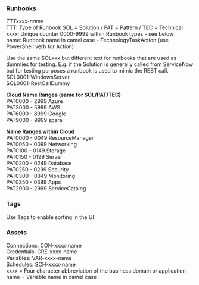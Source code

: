 ### Runbooks
_TTTxxxx-name_<br/>
TTT: Type of Runbook SOL = Solution / PAT = Pattern / TEC = Technical<br/>
xxxx: Unique counter 0000-9999 within Runbook types - see below<br/>
name: Runbook name in camel case - TechnologyTaskAction (use PowerShell verb for Action)<br/>

Use the same SOLxxx but different text for runbooks that are used as dummies for testing. E.g. if the Solution is generally called from ServiceNow but for testing purposes a runbook is used to mimic the REST call.<br/>
SOL0001-WindowsServer<br/>
SOL0001-RestCallDummy<br/>

**Cloud Name Ranges (same for SOL/PAT/TEC)**<br/>
PAT0000 - 2999 Azure<br/>
PAT3000 - 5999 AWS<br/>
PAT6000 - 8999 Google<br/>
PAT9000 - 9999 spare<br/>   

**Name Ranges within Cloud**<br/>
PAT0000 - 0049 ResourceManager<br/>
PAT0050 - 0099 Networking<br/>
PAT0100 - 0149 Storage<br/>
PAT0150 - 0199 Server<br/>
PAT0200 - 0249 Database<br/>
PAT0250 - 0299 Security<br/>
PAT0300 - 0349 Monitoring<br/>
PAT0350 - 0399 Apps<br/>
PAT2900 - 2999 ServiceCatalog<br/>

### Tags
Use Tags to enable sorting in the UI

### Assets
Connections: CON-xxxx-name<br/>
Credentials: CRE-xxxx-name<br/>
Variables: VAR-xxxx-name<br/>
Schedules: SCH-xxxx-name<br/>
xxxx = Four character abbreviation of the business domain or application<br/>
name = Variable name in camel case<br/>
